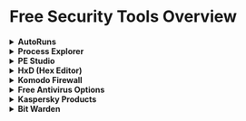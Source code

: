 # Free Security Tools Overview

<details>
<summary><strong>AutoRuns</strong></summary>
<ul>
<li><strong>Functionality:</strong> Displays all programs configured to run automatically on your system, offering a comprehensive view of startup items, browser extensions, and scheduled tasks.</li>
<li><strong>Benefits:</strong> Facilitates malware identification and the removal of unnecessary auto-start entries, aiding in system optimization and security.</li>
</ul>
</details>

<details>
<summary><strong>Process Explorer</strong></summary>
<ul>
<li><strong>Description:</strong> An advanced alternative to Task Manager, showing all active processes.</li>
<li><strong>Usage:</strong> Enables users to identify and manage processes, including the ability to terminate, suspend, or restart them, making it invaluable for troubleshooting and security analysis.</li>
</ul>
</details>

<details>
<summary><strong>PE Studio</strong></summary>
<ul>
<li><strong>Purpose:</strong> Assists in examining executable files for signs of malicious activity.</li>
<li><strong>Requirement:</strong> Some knowledge of Portable Executable (PE) file structure is beneficial for effective use.</li>
</ul>
</details>

<details>
<summary><strong>HxD (Hex Editor)</strong></summary>
<ul>
<li><strong>Application:</strong> Allows inspection of file contents at the binary level.</li>
<li><strong>Function:</strong> Helps in understanding file structures and identifying malware obfuscation techniques.</li>
</ul>
</details>

<details>
<summary><strong>Komodo Firewall</strong></summary>
<ul>
<li><strong>Features:</strong> An advanced firewall with intrusion prevention, network monitoring, and auto-containment for application sandboxing.</li>
<li><strong>Advantages:</strong> Enhances network security through detailed control over connections and process monitoring.</li>
</ul>
</details>

<details>
<summary><strong>Free Antivirus Options</strong></summary>
<ul>
<li><strong>Recommendations:</strong> Bitdefender Antivirus Free and Kaspersky Security Cloud are suggested for robust application security without cost.</li>
<li><strong>Comparison:</strong> Kaspersky offers sophistication, whereas Bitdefender provides a straightforward, user-friendly solution.</li>
</ul>
</details>

<details>
<summary><strong>Kaspersky Products</strong></summary>
<ul>
<li><strong>Concern:</strong> Addresses queries about the safety of using Kaspersky products, considering its Russian origins.</li>
</ul>
</details>

<details>
<summary><strong>Bit Warden</strong></summary>
<ul>
<li><strong>Service:</strong> A free password manager that offers device sync and autofill capabilities, enhancing security across your digital footprint.</li>
</ul>
</details>
